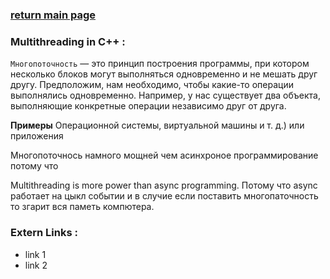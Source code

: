### [return main page](../README.md)

### Multithreading in C++ :
`Многопоточность` — это принцип построения программы, при котором несколько блоков могут выполняться одновременно и не мешать друг другу. Предположим, нам необходимо, чтобы какие-то операции выполнялись одновременно. Например, у нас существует два объекта, выполняющие конкретные операции независимо друг от друга.

**Примеры** Операционной системы, виртуальной машины и т. д.) или приложения

Многопоточнось намного мощней чем асинхроное программирование потому что

Multithreading is more power than async programming. Потому что async работает на цыкл событии и в случие если поставить многопаточность то згарит вся паметь компютера.

### Extern Links :
* link 1
* link 2
